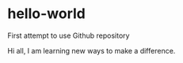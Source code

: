 # hello-world
First attempt to use Github repository

Hi all,
I am learning new ways to make a difference.
